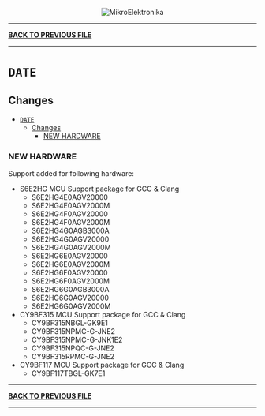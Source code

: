 <p align="center">
  <img src="http://www.mikroe.com/img/designs/beta/logo_small.png?raw=true" alt="MikroElektronika"/>
</p>

---

**[BACK TO PREVIOUS FILE](../changelog.md)**

---

# `DATE`

## Changes

- [`DATE`](#date)
  - [Changes](#changes)
    - [NEW HARDWARE](#new-hardware)

### NEW HARDWARE

Support added for following hardware:

+ S6E2HG MCU Support package for GCC & Clang
  + S6E2HG4E0AGV20000
  + S6E2HG4E0AGV2000M
  + S6E2HG4F0AGV20000
  + S6E2HG4F0AGV2000M
  + S6E2HG4G0AGB3000A
  + S6E2HG4G0AGV20000
  + S6E2HG4G0AGV2000M
  + S6E2HG6E0AGV20000
  + S6E2HG6E0AGV2000M
  + S6E2HG6F0AGV20000
  + S6E2HG6F0AGV2000M
  + S6E2HG6G0AGB3000A
  + S6E2HG6G0AGV20000
  + S6E2HG6G0AGV2000M
+ CY9BF315 MCU Support package for GCC & Clang
  + CY9BF315NBGL-GK9E1
  + CY9BF315NPMC-G-JNE2
  + CY9BF315NPMC-G-JNK1E2
  + CY9BF315NPQC-G-JNE2
  + CY9BF315RPMC-G-JNE2
+ CY9BF117 MCU Support package for GCC & Clang
  + CY9BF117TBGL-GK7E1

---

**[BACK TO PREVIOUS FILE](../changelog.md)**

---
